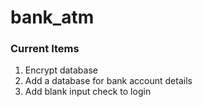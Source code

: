 # bank_atm
 
### Current Items ###
1. Encrypt database
2. Add a database for bank account details
3. Add blank input check to login

